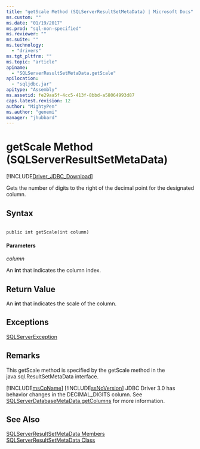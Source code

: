 ```yaml
---
title: "getScale Method (SQLServerResultSetMetaData) | Microsoft Docs"
ms.custom: ""
ms.date: "01/19/2017"
ms.prod: "sql-non-specified"
ms.reviewer: ""
ms.suite: ""
ms.technology: 
  - "drivers"
ms.tgt_pltfrm: ""
ms.topic: "article"
apiname: 
  - "SQLServerResultSetMetaData.getScale"
apilocation: 
  - "sqljdbc.jar"
apitype: "Assembly"
ms.assetid: fe29aa5f-4cc5-413f-8bbd-a58064993d87
caps.latest.revision: 12
author: "MightyPen"
ms.author: "genemi"
manager: "jhubbard"
---
```

# getScale Method (SQLServerResultSetMetaData)
[!INCLUDE[Driver_JDBC_Download](../../../includes/driver_jdbc_download.md)]

  Gets the number of digits to the right of the decimal point for the designated column.  
  
## Syntax  
  
```  
  
public int getScale(int column)  
```  
  
#### Parameters  
 *column*  
  
 An **int** that indicates the column index.  
  
## Return Value  
 An **int** that indicates the scale of the column.  
  
## Exceptions  
 [SQLServerException](../../../connect/jdbc/reference/sqlserverexception-class.md)  
  
## Remarks  
 This getScale method is specified by the getScale method in the java.sql.ResultSetMetaData interface.  
  
 [!INCLUDE[msCoName](../../../includes/msconame_md.md)] [!INCLUDE[ssNoVersion](../../../includes/ssnoversion_md.md)] JDBC Driver 3.0 has behavior changes in the DECIMAL_DIGITS column. See [SQLServerDatabaseMetaData.getColumns](../../../connect/jdbc/reference/getcolumns-method-sqlserverdatabasemetadata.md) for more information.  
  
## See Also  
 [SQLServerResultSetMetaData Members](../../../connect/jdbc/reference/sqlserverresultsetmetadata-members.md)   
 [SQLServerResultSetMetaData Class](../../../connect/jdbc/reference/sqlserverresultsetmetadata-class.md)  
  
  